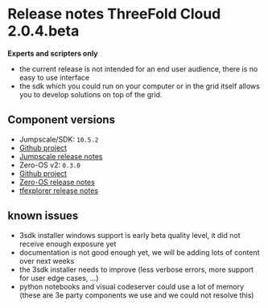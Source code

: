 # Release notes ThreeFold Cloud 2.0.4.beta

**Experts and scripters only**

- the current release is not intended for an end user audience, there is no easy to use interface
- the sdk which you could run on your computer or in the grid itself allows you to develop solutions on top of the grid.

## Component versions

- Jumpscale/SDK: `10.5.2`
- [Github project](https://github.com/orgs/Threefoldtech/projects/69)
- [Jumpscale release notes](https://github.com/Threefoldtech/jumpscaleX_core/releases/tag/v10.5.2)
- Zero-OS v2: `0.3.0`
- [Github project](https://github.com/orgs/Threefoldtech/projects/21)
- [Zero-OS release notes](https://github.com/Threefoldtech/zos/releases/tag/v0.3.0)
- [tfexplorer release notes](https://github.com/Threefoldtech/tfexplorer/releases/tag/v0.2.6)

## known issues

- 3sdk installer windows support is early beta quality level, it did not receive enough exposure yet
- documentation is not good enough yet, we will be adding lots of content over next weeks
- the 3sdk installer needs to improve (less verbose errors, more support for user edge cases, ...)
- python notebooks and visual codeserver could use a lot of memory (these are 3e party components we use and we could not resolve this)
